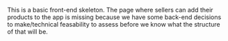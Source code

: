 This is a basic front-end skeleton. The page where sellers can add their products to the app is missing because we have some back-end decisions to make/technical feasability to assess before we know what the structure of that will be.
